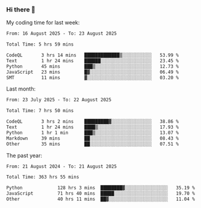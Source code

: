 ### Hi there 👋

My coding time for last week:

<!--START_SECTION:week-->

```txt
From: 16 August 2025 - To: 23 August 2025

Total Time: 5 hrs 59 mins

CodeQL       3 hrs 14 mins   █████████████▒░░░░░░░░░░░   53.99 %
Text         1 hr 24 mins    ██████░░░░░░░░░░░░░░░░░░░   23.45 %
Python       45 mins         ███▒░░░░░░░░░░░░░░░░░░░░░   12.73 %
JavaScript   23 mins         █▓░░░░░░░░░░░░░░░░░░░░░░░   06.49 %
SMT          11 mins         ▓░░░░░░░░░░░░░░░░░░░░░░░░   03.20 %
```

<!--END_SECTION:week-->

Last month:

<!--START_SECTION:month-->

```txt
From: 23 July 2025 - To: 22 August 2025

Total Time: 7 hrs 50 mins

CodeQL       3 hrs 2 mins    █████████▓░░░░░░░░░░░░░░░   38.86 %
Text         1 hr 24 mins    ████▒░░░░░░░░░░░░░░░░░░░░   17.93 %
Python       1 hr 1 min      ███▒░░░░░░░░░░░░░░░░░░░░░   13.07 %
Markdown     39 mins         ██░░░░░░░░░░░░░░░░░░░░░░░   08.43 %
Other        35 mins         ██░░░░░░░░░░░░░░░░░░░░░░░   07.51 %
```

<!--END_SECTION:month-->

The past year:

<!--START_SECTION:year-->

```txt
From: 21 August 2024 - To: 21 August 2025

Total Time: 363 hrs 55 mins

Python             128 hrs 3 mins  ████████▓░░░░░░░░░░░░░░░░   35.19 %
JavaScript         71 hrs 40 mins  █████░░░░░░░░░░░░░░░░░░░░   19.70 %
Other              40 hrs 11 mins  ██▓░░░░░░░░░░░░░░░░░░░░░░   11.04 %
```

<!--END_SECTION:year-->
